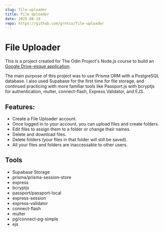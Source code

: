 ```yaml
---
slug: file-uploader
title: File Uploader
date: 2025-08-10
repo: https://github.com/grntco/file-uploader
---
```


# File Uploader

This is a project created for The Odin Project's Node.js course to build an [Google Drive-esque application](https://www.theodinproject.com/lessons/nodejs-file-uploader).

The main purpose of this project was to use Prisma ORM with a PostgreSQL database. I also used Supabase for the first time for file storage, and continued practicing with more familiar tools like Passport.js with bcryptjs for authentication, multer, connect-flash, Express Validator, and EJS.

## Features:

-   Create a File Uploader account.
-   Once logged in to your account, you can upload files and create folders.
-   Edit files to assign them to a folder or change their names.
-   Delete and download files.
-   Delete folders (your files in that folder will still be saved).
-   All your files and folders are inaccessable to other users.

## Tools

-   Supabase Storage
-   prisma/prisma-session-store
-   express
-   bcryptjs
-   passport/passport-local
-   express-session
-   express-validator
-   connect-flash
-   multer
-   pg/connect-pg-simple
-   ejs
